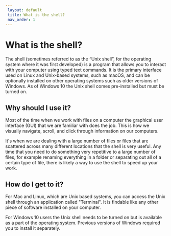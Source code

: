 ```yaml
---
 layout: default
 title: What is the shell?
 nav_order: 1
---
```


# What is the shell?

The shell (sometimes referred to as the “Unix shell”, for the operating system where it was first developed) is a program that allows you to interact with your computer using typed text commands. It is the primary interface used on Linux and Unix-based systems, such as macOS, and can be optionally installed on other operating systems such as older versions of Windows. As of Windows 10 the Unix shell comes pre-installed but must be turned on.

## Why should I use it?

Most of the time when we work with files on a computer the graphical user interface (GUI) that we are familiar with does the job. This is how we visually navigate, scroll, and click through information on our computers.

It's when we are dealing with a large number of files or files that are scattered across many different locations that the shell is very useful. Any time that you need to do something very repetitive to a large number of files, for example renaming everything in a folder or separating out all of a certain type of file, there is likely a way to use the shell to speed up your work.

## How do I get to it?

For Mac and Linux, which are Unix based systems, you can access the Unix shell through an application called "Terminal". It is findable like any other piece of software installed on your computer.

For Windows 10 users the Unix shell needs to be turned on but is available as a part of the operating system. Previous versions of Windows required you to install it separately.
